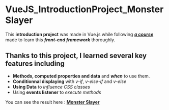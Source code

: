 # VueJS_IntroductionProject_MonsterSlayer

This **introduction project** was made in Vue.js while following ***[a course](https://www.udemy.com/course/vuejs-2-the-complete-guide)*** made to learn this ***front-end framework*** thoroughly.

## Thanks to this project, I learned several key features including

- **Methods, computed properties and data** and ***when*** to use them.
- **Conditionnal displaying** with *v-if*, *v-else-if* and *v-else*
- **Using Data** to *influence CSS classes*
- Using **events listener** to *execute methods*

You can see the result here : **[Monster Slayer](https://jps09.github.io/VueJS_prj-monster-01/)**
